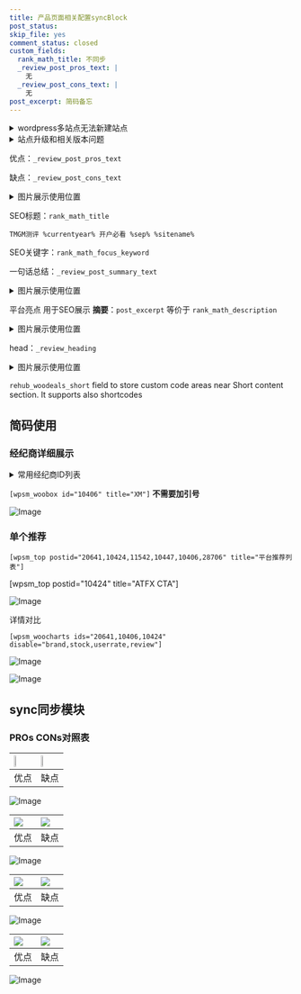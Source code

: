 ```yaml
---
title: 产品页面相关配置syncBlock
post_status: 
skip_file: yes
comment_status: closed
custom_fields:
  rank_math_title: 不同步
  _review_post_pros_text: |
    无
  _review_post_cons_text: |
    无
post_excerpt: 简码备忘
---
```

<details><summary>wordpress多站点无法新建站点</summary>

<li>和报错需要清理cookies一样的原因</li>
<li>wp-config.php里面<code>define( 'SUBDOMAIN_INSTALL', false );//子域名安装</code></li>
<li>新建子站点是用<code>define( 'SUBDOMAIN_INSTALL', true);//子域名安装</code> 完成以后，改成<code>false</code></li>
</details>

<details><summary>站点升级和相关版本问题</summary>

<p>wordpress：5.9.9
woocommerce：7.5.1
出现问题的地方：主题选项里面>><strong>Product layout >>compact style</strong></p>
<p>如何出现没有用过的字段 导致无法保存。先导出配置 然后进行修改，后面再次恢复即可。</p>
<p>出现部分字段无法显示时，需要返回默认布局后，对产品进行保存就好了。</p>
<p></p>
</details>

优点：`_review_post_pros_text`

缺点：`_review_post_cons_text`

<details><summary>图片展示使用位置</summary>

<img src="https://prod-files-secure.s3.us-west-2.amazonaws.com/39ed1227-6d7d-4570-be36-9ccd4a2c4241/f51d3d83-55d4-4bdf-9604-f37ec77ab556/Untitled.png?X-Amz-Algorithm=AWS4-HMAC-SHA256&X-Amz-Content-Sha256=UNSIGNED-PAYLOAD&X-Amz-Credential=ASIAZI2LB466SA4NGL27%2F20250327%2Fus-west-2%2Fs3%2Faws4_request&X-Amz-Date=20250327T165524Z&X-Amz-Expires=3600&X-Amz-Security-Token=IQoJb3JpZ2luX2VjEOD%2F%2F%2F%2F%2F%2F%2F%2F%2F%2FwEaCXVzLXdlc3QtMiJGMEQCIAhRMfvgN2om7XMwc7zpaWc%2Bjh9VxTUV9qLEUT%2BHDW71AiBUrtVFoWg2kKOvY6UfQMp5SWfBt7G%2FjX4Xr%2B0SHpHadir%2FAwhJEAAaDDYzNzQyMzE4MzgwNSIMBEyarq7BdL%2FO3yFSKtwDXrekPf3%2BoA3i1wKJeEN%2BtfCAyHBrX5rEh%2BI%2BJtbAsNKTlwFqg3rkWlxBHhzunhPaMLL9Rbb%2BFBZqeLCAzSRMr1YUnB4JJiPZbBtx4MzG4C1UTorqJTG7JSQhoOMTIEE3l1W73xhZn4fKvRZsVUmWTIyMhpJClcg0HKu3JPiUabl3ZICQPjW%2F%2BCAoRtznn2HvWvjrKjNfgHusHMhEEPZjH9W2HKZjK8VvVEQorqdrlrS8AXV8fpB4Vg0AIcC9wJG8IBid5ObenxySWcullfrUGGxFh%2FroYeoU232KSw8rX0WapDXsOr1j7YgGFcF2BYzHPU2HhesbAPQiE4t3taAJeWcWsjbQRleb2jqfxnU5wM0%2BVawi9UYReK35ntMQ19t8xxLWbYefPDtS0Jx1UYRUziUHfIFUPiz7RCaheHJROMANrax4XqAvXyWoj%2FdoCejeZcNdM2zWJiVpqzCQiPkhOaCVFKTEZ%2BOBHwiPV7kYInBEFV8FleDjiG74HMBO0pYSvKP3xECcn5cL1oVF23RLdlRe7Z8vchM8ftB5C2O2yLWw68866qSpAu77pPQsltMPfd4AUcL4%2BfIXpYKbWSzGWpRWY%2F99IEdh0nV83shECcNDxK5ZhHL6eTOOX1Ew0%2BiVvwY6pgEPf54oPbf5RitUHPYPTwcOdWRsZBgBnBPZUqXdbA87lgOKtBWGcWmLsrtnNUFIcaY7WltMumhetO9HZcbHe%2Fkzdo7oFjY0gR0r%2BhxEPGQUuRCGA5anlUTzd2NWbqARtlbV5ltUiXpKH1ZRbh6fX8%2F%2B2iZ%2FgIWiTqKIOtyf3dot2znTY3mPi4RQqcIQQ0dPsOlTnK1WCptARccB9fOvOI7L6f4VkHtF&X-Amz-Signature=7d7346fb524642d06eaf1ad104e1b11cc08ada321f8d5398f7439e082f2e5dff&X-Amz-SignedHeaders=host&x-id=GetObject" alt="Image">
</details>

SEO标题：`rank_math_title`

`TMGM测评 %currentyear% 开户必看 %sep% %sitename%`

SEO关键字：`rank_math_focus_keyword`

一句话总结：`_review_post_summary_text`

<details><summary>图片展示使用位置</summary>

<img src="https://prod-files-secure.s3.us-west-2.amazonaws.com/39ed1227-6d7d-4570-be36-9ccd4a2c4241/4b96a922-296c-4f4e-8630-d1c870cbce01/Untitled.png?X-Amz-Algorithm=AWS4-HMAC-SHA256&X-Amz-Content-Sha256=UNSIGNED-PAYLOAD&X-Amz-Credential=ASIAZI2LB4666MCSBAQC%2F20250327%2Fus-west-2%2Fs3%2Faws4_request&X-Amz-Date=20250327T165526Z&X-Amz-Expires=3600&X-Amz-Security-Token=IQoJb3JpZ2luX2VjEOD%2F%2F%2F%2F%2F%2F%2F%2F%2F%2FwEaCXVzLXdlc3QtMiJGMEQCIDrmtkkIy7bRFg7eznx893kk%2FEPOyG3bd46al1lAwDONAiAVulWorAeBSZf5FG1w9ETRzZm%2FxyGQ2WuAVJqkm0KvMCr%2FAwhJEAAaDDYzNzQyMzE4MzgwNSIMj3q7dwn4xUkQwAXZKtwDLPC%2BUE536EUWIAPwCTcPyeTuaJPvYq2Tsu7AgB9kKrVB%2F%2BPNs1gljrLcZFNobB8UNUzY7SWYZsfw1d9bjv4iLC1gScy5Ekye8z4DrjvZ%2BrEZarzHSeN9Oh%2BgB1HnVhqXJEStYAipmVz80lGKysaqdxViHs0mENskuKHA%2BmS%2BPttqO6er%2F6L4vyVG5MNVdA6o62QwTE3P3LrsAzYQl9Z0YiXZmotmHCRBZIWNUgHOKcu7A%2BM95FX6%2BWTEH%2Fl3Y8IVax2qItfEJC2xRZorKs27Y1f5foz2GKHNZO2EOmK5P84DDwQ2ip3ExcaFt6HR1DEK%2BmOrZLKyw0D6wUkDzf42AOMlveWTFhy2Ea%2Bh6%2FTYxucsb%2B9VljH0ysuX%2FgoivghpnN1f1hJgGWCY89jqsz0FtpX%2F2x0ytSvpfQNgMQg7ab9vCaSOU%2Bo6APVDNYMD1Nzay1J89ATm3zQERwh1F2teXXQB8X8ikEryRSt3Y%2F2GSCu5gt0asKdQzjjJmZP4XAP0Cs2Tv3AJX3DFfiFscAiMhqPGMYb22jeMoEIMYReEU4xhs%2FgIGi1aeUMm5Go3vpFiNb4m%2Bp2aEbHYmCRRSHhrbYcDAJyGSL2l3%2FKQO5PimYJUAf%2BAMBXAbPy%2BsI8wwemVvwY6pgFv8cp53b6nz4LN8cSyEcABer%2FgLJ9vjIX%2BGL4ZE8%2BGc%2FhUuYsvDBDSU%2FgOAdce8x4VtCWvStMgQ7upkedCFWq%2Fe7iIW6ah22SK%2FcfMsHJDQPCWkzW7Hbgy5hrZ0u0gurOgKFzLwuoIGlE9j7AckLR6bJMWhMfMbwMXZBOhcqjkxrQam9gJLXLhxEsB%2Bcmmx63CpiqeYLZIJx9j0q9VgU9kgK5g03XS&X-Amz-Signature=af741072514a448b7accdd39b916f74f50977c0a098765749080e9e53000f1e2&X-Amz-SignedHeaders=host&x-id=GetObject" alt="Image">
</details>

平台亮点 用于SEO展示 **摘要**：`post_excerpt`  等价于 `rank_math_description`

<details><summary>图片展示使用位置</summary>

<img src="https://prod-files-secure.s3.us-west-2.amazonaws.com/39ed1227-6d7d-4570-be36-9ccd4a2c4241/1ee11f63-b60a-4dfe-a7a7-d58ff23b5d88/Untitled.png?X-Amz-Algorithm=AWS4-HMAC-SHA256&X-Amz-Content-Sha256=UNSIGNED-PAYLOAD&X-Amz-Credential=ASIAZI2LB466TIPCB473%2F20250327%2Fus-west-2%2Fs3%2Faws4_request&X-Amz-Date=20250327T165528Z&X-Amz-Expires=3600&X-Amz-Security-Token=IQoJb3JpZ2luX2VjEOH%2F%2F%2F%2F%2F%2F%2F%2F%2F%2FwEaCXVzLXdlc3QtMiJHMEUCIQC9uaGLBMJ1TU%2BuOWGW%2Byl6%2B8tNKsbNQAY4Qk59IXHaTgIgTqv%2F75ZPBpGV3irP7r7kdxK6ULcmT%2FzYxunSBj4poSIq%2FwMIShAAGgw2Mzc0MjMxODM4MDUiDIGZsLPyBsS7PXbSFCrcAxv%2BYA1bBuGq7YrwjW%2BSSPLQAxQFwCaiy0yXikQjnRHquGM9u0NQ0t4sW%2BJ1m9K3%2BpukyJYLHVuWFNEceodBcHyV5Pr0cYvQGyYwQyb7PZYeNA0FWi1PZzCyoTPFKeWC5N%2BVmG%2FwLs%2Fc1UGuw9bysIqg189NP1emjtlj4DBIyDTUYHv0FxAvJEic9T8mDlJ82xJgwZFnJy03PEWmZNhiysLGQtdz8bMXXpB%2BXnjg%2B2qN25dIa4HYgUjmX1LT447dD3eIhwkfuNQftNzAE%2F7Tqr0YoMgYmOK7ARJrkcu9eIoFy7lwjg2dHsr%2Ft%2BvSX5fzyZXC7%2BamEnaKILmmbWibrdER5GHkaGmY0ZeGm4bFHWJJKPyd8jXJM7Swa1ujjoYwW0APvJoGVRBghTzq63pb%2Fey95HOVbaA7FBdGu5ar45urSAtW9qa1iEemWXuM93HAQQbufPNUuNq7M1cygoH7MrqUEfG%2B%2FFOjHrV089dv3P294WgNisgno3XkeR6X5YSJSYza49Bf2gxrU2RalFCUyTR4Nz6reGSJFgOCL%2BIXEhhGaDQv6zxJuXf7cAVIGH%2BbULZwz5jnaIKWR5vhoHP9PiQZfnafUbdIhrvOI0y%2FEN%2FfWafmH5rOhxE%2FRGaiMOuElr8GOqUBles7eN8K9d2kFSGE1icPkaYz%2BnSMhygTW2y28o%2Fsj%2FWGhO2FaHxytuRtkCCODlEnQjIczZuu8mV%2Bwgt4fz7zuYIiXSofNikAMAyT9VRnlNnMyMPyWCpHYJvANLgrcvBjXbn07U0I6razqEsZuhIDNhvtuKo5D%2BkSnQj%2F5e7Cu4KckLBhkTsBmzSUOnZ5BYLT%2BxkIYH%2F8Iub0NzOMgAjKL6BTqS2u&X-Amz-Signature=7927efc48b974c2c3c7ffe245ce44f17c1f4c40ad9ec7eff934d25e18b91330d&X-Amz-SignedHeaders=host&x-id=GetObject" alt="Image">
<img src="https://prod-files-secure.s3.us-west-2.amazonaws.com/39ed1227-6d7d-4570-be36-9ccd4a2c4241/ad4118b5-78d8-4fbe-801e-3b29b5d99c01/Untitled.png?X-Amz-Algorithm=AWS4-HMAC-SHA256&X-Amz-Content-Sha256=UNSIGNED-PAYLOAD&X-Amz-Credential=ASIAZI2LB466TIPCB473%2F20250327%2Fus-west-2%2Fs3%2Faws4_request&X-Amz-Date=20250327T165528Z&X-Amz-Expires=3600&X-Amz-Security-Token=IQoJb3JpZ2luX2VjEOH%2F%2F%2F%2F%2F%2F%2F%2F%2F%2FwEaCXVzLXdlc3QtMiJHMEUCIQC9uaGLBMJ1TU%2BuOWGW%2Byl6%2B8tNKsbNQAY4Qk59IXHaTgIgTqv%2F75ZPBpGV3irP7r7kdxK6ULcmT%2FzYxunSBj4poSIq%2FwMIShAAGgw2Mzc0MjMxODM4MDUiDIGZsLPyBsS7PXbSFCrcAxv%2BYA1bBuGq7YrwjW%2BSSPLQAxQFwCaiy0yXikQjnRHquGM9u0NQ0t4sW%2BJ1m9K3%2BpukyJYLHVuWFNEceodBcHyV5Pr0cYvQGyYwQyb7PZYeNA0FWi1PZzCyoTPFKeWC5N%2BVmG%2FwLs%2Fc1UGuw9bysIqg189NP1emjtlj4DBIyDTUYHv0FxAvJEic9T8mDlJ82xJgwZFnJy03PEWmZNhiysLGQtdz8bMXXpB%2BXnjg%2B2qN25dIa4HYgUjmX1LT447dD3eIhwkfuNQftNzAE%2F7Tqr0YoMgYmOK7ARJrkcu9eIoFy7lwjg2dHsr%2Ft%2BvSX5fzyZXC7%2BamEnaKILmmbWibrdER5GHkaGmY0ZeGm4bFHWJJKPyd8jXJM7Swa1ujjoYwW0APvJoGVRBghTzq63pb%2Fey95HOVbaA7FBdGu5ar45urSAtW9qa1iEemWXuM93HAQQbufPNUuNq7M1cygoH7MrqUEfG%2B%2FFOjHrV089dv3P294WgNisgno3XkeR6X5YSJSYza49Bf2gxrU2RalFCUyTR4Nz6reGSJFgOCL%2BIXEhhGaDQv6zxJuXf7cAVIGH%2BbULZwz5jnaIKWR5vhoHP9PiQZfnafUbdIhrvOI0y%2FEN%2FfWafmH5rOhxE%2FRGaiMOuElr8GOqUBles7eN8K9d2kFSGE1icPkaYz%2BnSMhygTW2y28o%2Fsj%2FWGhO2FaHxytuRtkCCODlEnQjIczZuu8mV%2Bwgt4fz7zuYIiXSofNikAMAyT9VRnlNnMyMPyWCpHYJvANLgrcvBjXbn07U0I6razqEsZuhIDNhvtuKo5D%2BkSnQj%2F5e7Cu4KckLBhkTsBmzSUOnZ5BYLT%2BxkIYH%2F8Iub0NzOMgAjKL6BTqS2u&X-Amz-Signature=7b9a311c58a68f682e8c1f13fad305a9e461565b6216655d2e7e583558756874&X-Amz-SignedHeaders=host&x-id=GetObject" alt="Image">
<img src="https://prod-files-secure.s3.us-west-2.amazonaws.com/39ed1227-6d7d-4570-be36-9ccd4a2c4241/a38cf7c9-a79c-4b64-9e94-13589fe0758b/Untitled.png?X-Amz-Algorithm=AWS4-HMAC-SHA256&X-Amz-Content-Sha256=UNSIGNED-PAYLOAD&X-Amz-Credential=ASIAZI2LB466TIPCB473%2F20250327%2Fus-west-2%2Fs3%2Faws4_request&X-Amz-Date=20250327T165528Z&X-Amz-Expires=3600&X-Amz-Security-Token=IQoJb3JpZ2luX2VjEOH%2F%2F%2F%2F%2F%2F%2F%2F%2F%2FwEaCXVzLXdlc3QtMiJHMEUCIQC9uaGLBMJ1TU%2BuOWGW%2Byl6%2B8tNKsbNQAY4Qk59IXHaTgIgTqv%2F75ZPBpGV3irP7r7kdxK6ULcmT%2FzYxunSBj4poSIq%2FwMIShAAGgw2Mzc0MjMxODM4MDUiDIGZsLPyBsS7PXbSFCrcAxv%2BYA1bBuGq7YrwjW%2BSSPLQAxQFwCaiy0yXikQjnRHquGM9u0NQ0t4sW%2BJ1m9K3%2BpukyJYLHVuWFNEceodBcHyV5Pr0cYvQGyYwQyb7PZYeNA0FWi1PZzCyoTPFKeWC5N%2BVmG%2FwLs%2Fc1UGuw9bysIqg189NP1emjtlj4DBIyDTUYHv0FxAvJEic9T8mDlJ82xJgwZFnJy03PEWmZNhiysLGQtdz8bMXXpB%2BXnjg%2B2qN25dIa4HYgUjmX1LT447dD3eIhwkfuNQftNzAE%2F7Tqr0YoMgYmOK7ARJrkcu9eIoFy7lwjg2dHsr%2Ft%2BvSX5fzyZXC7%2BamEnaKILmmbWibrdER5GHkaGmY0ZeGm4bFHWJJKPyd8jXJM7Swa1ujjoYwW0APvJoGVRBghTzq63pb%2Fey95HOVbaA7FBdGu5ar45urSAtW9qa1iEemWXuM93HAQQbufPNUuNq7M1cygoH7MrqUEfG%2B%2FFOjHrV089dv3P294WgNisgno3XkeR6X5YSJSYza49Bf2gxrU2RalFCUyTR4Nz6reGSJFgOCL%2BIXEhhGaDQv6zxJuXf7cAVIGH%2BbULZwz5jnaIKWR5vhoHP9PiQZfnafUbdIhrvOI0y%2FEN%2FfWafmH5rOhxE%2FRGaiMOuElr8GOqUBles7eN8K9d2kFSGE1icPkaYz%2BnSMhygTW2y28o%2Fsj%2FWGhO2FaHxytuRtkCCODlEnQjIczZuu8mV%2Bwgt4fz7zuYIiXSofNikAMAyT9VRnlNnMyMPyWCpHYJvANLgrcvBjXbn07U0I6razqEsZuhIDNhvtuKo5D%2BkSnQj%2F5e7Cu4KckLBhkTsBmzSUOnZ5BYLT%2BxkIYH%2F8Iub0NzOMgAjKL6BTqS2u&X-Amz-Signature=ef40cec9f915d086b5178b1c1381fedb3290bd2d4f05c25ef2b50d4084f4587a&X-Amz-SignedHeaders=host&x-id=GetObject" alt="Image">
<img src="https://prod-files-secure.s3.us-west-2.amazonaws.com/39ed1227-6d7d-4570-be36-9ccd4a2c4241/7da6fc1e-d2ac-42ae-8c75-cb5749aa18f6/Untitled.png?X-Amz-Algorithm=AWS4-HMAC-SHA256&X-Amz-Content-Sha256=UNSIGNED-PAYLOAD&X-Amz-Credential=ASIAZI2LB466TIPCB473%2F20250327%2Fus-west-2%2Fs3%2Faws4_request&X-Amz-Date=20250327T165528Z&X-Amz-Expires=3600&X-Amz-Security-Token=IQoJb3JpZ2luX2VjEOH%2F%2F%2F%2F%2F%2F%2F%2F%2F%2FwEaCXVzLXdlc3QtMiJHMEUCIQC9uaGLBMJ1TU%2BuOWGW%2Byl6%2B8tNKsbNQAY4Qk59IXHaTgIgTqv%2F75ZPBpGV3irP7r7kdxK6ULcmT%2FzYxunSBj4poSIq%2FwMIShAAGgw2Mzc0MjMxODM4MDUiDIGZsLPyBsS7PXbSFCrcAxv%2BYA1bBuGq7YrwjW%2BSSPLQAxQFwCaiy0yXikQjnRHquGM9u0NQ0t4sW%2BJ1m9K3%2BpukyJYLHVuWFNEceodBcHyV5Pr0cYvQGyYwQyb7PZYeNA0FWi1PZzCyoTPFKeWC5N%2BVmG%2FwLs%2Fc1UGuw9bysIqg189NP1emjtlj4DBIyDTUYHv0FxAvJEic9T8mDlJ82xJgwZFnJy03PEWmZNhiysLGQtdz8bMXXpB%2BXnjg%2B2qN25dIa4HYgUjmX1LT447dD3eIhwkfuNQftNzAE%2F7Tqr0YoMgYmOK7ARJrkcu9eIoFy7lwjg2dHsr%2Ft%2BvSX5fzyZXC7%2BamEnaKILmmbWibrdER5GHkaGmY0ZeGm4bFHWJJKPyd8jXJM7Swa1ujjoYwW0APvJoGVRBghTzq63pb%2Fey95HOVbaA7FBdGu5ar45urSAtW9qa1iEemWXuM93HAQQbufPNUuNq7M1cygoH7MrqUEfG%2B%2FFOjHrV089dv3P294WgNisgno3XkeR6X5YSJSYza49Bf2gxrU2RalFCUyTR4Nz6reGSJFgOCL%2BIXEhhGaDQv6zxJuXf7cAVIGH%2BbULZwz5jnaIKWR5vhoHP9PiQZfnafUbdIhrvOI0y%2FEN%2FfWafmH5rOhxE%2FRGaiMOuElr8GOqUBles7eN8K9d2kFSGE1icPkaYz%2BnSMhygTW2y28o%2Fsj%2FWGhO2FaHxytuRtkCCODlEnQjIczZuu8mV%2Bwgt4fz7zuYIiXSofNikAMAyT9VRnlNnMyMPyWCpHYJvANLgrcvBjXbn07U0I6razqEsZuhIDNhvtuKo5D%2BkSnQj%2F5e7Cu4KckLBhkTsBmzSUOnZ5BYLT%2BxkIYH%2F8Iub0NzOMgAjKL6BTqS2u&X-Amz-Signature=b62394c24f8a8b93f5f6f30044485b16fbd5af9d1b527799c403039475a255fb&X-Amz-SignedHeaders=host&x-id=GetObject" alt="Image">
<img src="https://prod-files-secure.s3.us-west-2.amazonaws.com/39ed1227-6d7d-4570-be36-9ccd4a2c4241/7e97f40a-eaee-47f5-b2f9-475f96808fa7/Untitled.png?X-Amz-Algorithm=AWS4-HMAC-SHA256&X-Amz-Content-Sha256=UNSIGNED-PAYLOAD&X-Amz-Credential=ASIAZI2LB466TIPCB473%2F20250327%2Fus-west-2%2Fs3%2Faws4_request&X-Amz-Date=20250327T165528Z&X-Amz-Expires=3600&X-Amz-Security-Token=IQoJb3JpZ2luX2VjEOH%2F%2F%2F%2F%2F%2F%2F%2F%2F%2FwEaCXVzLXdlc3QtMiJHMEUCIQC9uaGLBMJ1TU%2BuOWGW%2Byl6%2B8tNKsbNQAY4Qk59IXHaTgIgTqv%2F75ZPBpGV3irP7r7kdxK6ULcmT%2FzYxunSBj4poSIq%2FwMIShAAGgw2Mzc0MjMxODM4MDUiDIGZsLPyBsS7PXbSFCrcAxv%2BYA1bBuGq7YrwjW%2BSSPLQAxQFwCaiy0yXikQjnRHquGM9u0NQ0t4sW%2BJ1m9K3%2BpukyJYLHVuWFNEceodBcHyV5Pr0cYvQGyYwQyb7PZYeNA0FWi1PZzCyoTPFKeWC5N%2BVmG%2FwLs%2Fc1UGuw9bysIqg189NP1emjtlj4DBIyDTUYHv0FxAvJEic9T8mDlJ82xJgwZFnJy03PEWmZNhiysLGQtdz8bMXXpB%2BXnjg%2B2qN25dIa4HYgUjmX1LT447dD3eIhwkfuNQftNzAE%2F7Tqr0YoMgYmOK7ARJrkcu9eIoFy7lwjg2dHsr%2Ft%2BvSX5fzyZXC7%2BamEnaKILmmbWibrdER5GHkaGmY0ZeGm4bFHWJJKPyd8jXJM7Swa1ujjoYwW0APvJoGVRBghTzq63pb%2Fey95HOVbaA7FBdGu5ar45urSAtW9qa1iEemWXuM93HAQQbufPNUuNq7M1cygoH7MrqUEfG%2B%2FFOjHrV089dv3P294WgNisgno3XkeR6X5YSJSYza49Bf2gxrU2RalFCUyTR4Nz6reGSJFgOCL%2BIXEhhGaDQv6zxJuXf7cAVIGH%2BbULZwz5jnaIKWR5vhoHP9PiQZfnafUbdIhrvOI0y%2FEN%2FfWafmH5rOhxE%2FRGaiMOuElr8GOqUBles7eN8K9d2kFSGE1icPkaYz%2BnSMhygTW2y28o%2Fsj%2FWGhO2FaHxytuRtkCCODlEnQjIczZuu8mV%2Bwgt4fz7zuYIiXSofNikAMAyT9VRnlNnMyMPyWCpHYJvANLgrcvBjXbn07U0I6razqEsZuhIDNhvtuKo5D%2BkSnQj%2F5e7Cu4KckLBhkTsBmzSUOnZ5BYLT%2BxkIYH%2F8Iub0NzOMgAjKL6BTqS2u&X-Amz-Signature=c2308ee4ab3f5ce727dfef3a7b20896e13e324cf7d1aa1269225dcb100fad136&X-Amz-SignedHeaders=host&x-id=GetObject" alt="Image">
</details>

head：`_review_heading`

<details><summary>图片展示使用位置</summary>

<img src="https://prod-files-secure.s3.us-west-2.amazonaws.com/39ed1227-6d7d-4570-be36-9ccd4a2c4241/3a4650ad-9887-415c-889a-edd51fa54f27/Untitled.png?X-Amz-Algorithm=AWS4-HMAC-SHA256&X-Amz-Content-Sha256=UNSIGNED-PAYLOAD&X-Amz-Credential=ASIAZI2LB46656WEHCUU%2F20250327%2Fus-west-2%2Fs3%2Faws4_request&X-Amz-Date=20250327T165528Z&X-Amz-Expires=3600&X-Amz-Security-Token=IQoJb3JpZ2luX2VjEOH%2F%2F%2F%2F%2F%2F%2F%2F%2F%2FwEaCXVzLXdlc3QtMiJHMEUCIQC6Npfh91hGS4AnQ0kVL0yESkjOKCl77SoDr6i1jVlAaQIgCb98pvzws9Y8qICTb7Cd6eT64hWn5aNYeLTzw3omtWsq%2FwMIShAAGgw2Mzc0MjMxODM4MDUiDBQCTMOUgTpdannqgircA%2FhP5lPEP4fOFGddBHGsxRqXdkBIjS%2Br3Av%2Bs8PeHkeqf%2B9c8zJTnGE3NtMyC8VsGBh2VYqDiaEO9kMQcHso%2Bz%2FFAxu5oyukpG6hs4APAlJu5DGsntNP%2FXvVHriHG2JCi7EXNXNX6mf7rfRvf2Yh9a%2B0nu6xR1j5R%2Fyz2aIxHUphZeteurFk%2FVr47HjaAi3mcXlny0UIzfNmraZewh1hBIkbavWDO52WDRzfIgv18w9IJRbR1gz38OFEC9IOT3A61I7xXD3ztPltD%2FRHjZCKp15RakH1omxfAV4ELVqmr%2F6eelDPyx6fIPnbb7A%2BRBfM0tNxMbi%2FMLJ5Q1Wq4cYqmdg%2Bhy%2B44qZXmHR7380p%2FReoB1ho13s4ai0YtUyOnjcMyZOJc3LHdTOzQ1FuHH0tOxbvd2Un43Jc2bcioHXnZaEEBjvuocPvLSQERsAIY%2FXMPOpTkVImq0GBsQYNzVIxoswO33GLLnANEbOzWXe12snsvddfnH%2B8iUJpeNL2jm9PEdlS%2BwvpfYhUKLTLwey%2Fq2MH6AkbXniZtCJXI1a7tiFTkNgjPn%2B7uMpudLwZwpVkp8an48ZjdXzldry%2FHcQMn7vQZzIicFl00i8QVFbGShzVpiEejrHeJU7UTuwXMM%2BElr8GOqUB3MIF%2FavB3jUSEx1rEzRxyv9Et8osDQWXz%2FQuAHczfK9SzOANvwgzh1GK4YJiwE%2Fogs631iYyOqP8DAm%2B37iL5ZDnWBNkEpS2Dk2BuxMKbQP9%2F1grmTiPE%2BVcXmZUxbVCywWteaAsuDRnAKWrvInoXXNeoGz5%2BnMyBe6ZF%2ByizNSZqa4%2BVNbJWGFybYJxC0I6KAwyYg5PhOsVDNOjWIMhQVnKopjG&X-Amz-Signature=bab350c87b7123e1c9365ae1c5f21d11e08184e4bb85749a8069e676da1c62b9&X-Amz-SignedHeaders=host&x-id=GetObject" alt="Image">
</details>

`rehub_woodeals_short`	field to store custom code areas near Short content section. It supports also shortcodes



## 简码使用

### 经纪商详细展示

<details><summary>常用经纪商ID列表</summary>

<pre><code class="php">嘉盛 ===> 20641  [wpsm_woobox id="20641" title="嘉盛"]
易信easymarkets ===> 11542  [wpsm_woobox id="11542" title="易信easymarkets"]
ATFX外汇 ===> 10424  [wpsm_woobox id="10424" title="ATFX"]
XM ===> 10406  [wpsm_woobox id="10406" title="XM"]
TMGM ===> 29622  [wpsm_woobox id="29622" title="TMGM"]
HYCM ===> 10447  [wpsm_woobox id="10447" title="HYCM"]
fpmarkets澳福外汇 ===> 20639  [wpsm_woobox id="20639" title="fpmarkets澳福外汇"]</code></pre>
</details>

`[wpsm_woobox id="10406" title="XM"]` **不需要加引号**

![Image](https://prod-files-secure.s3.us-west-2.amazonaws.com/39ed1227-6d7d-4570-be36-9ccd4a2c4241/4f898f9d-0fa7-4e43-acd3-ac6bc7be575a/Untitled.png?X-Amz-Algorithm=AWS4-HMAC-SHA256&X-Amz-Content-Sha256=UNSIGNED-PAYLOAD&X-Amz-Credential=ASIAZI2LB4667CABPQJ3%2F20250327%2Fus-west-2%2Fs3%2Faws4_request&X-Amz-Date=20250327T165522Z&X-Amz-Expires=3600&X-Amz-Security-Token=IQoJb3JpZ2luX2VjEOD%2F%2F%2F%2F%2F%2F%2F%2F%2F%2FwEaCXVzLXdlc3QtMiJHMEUCIDM6HG1nwBIr3Utq%2BBb30WWz53jvIJF1TcA%2FHJIyhFOtAiEAhxAZ%2BmGujtytBcxB6RZQQBa9ssFtARLbg%2Bw4Hh19u9Qq%2FwMISRAAGgw2Mzc0MjMxODM4MDUiDOdlz9fQubJ4LmwQsircA9o9sNvmxeAURA7%2BSj%2FRyLMGHFqcLKBIL0a5h3yjcTwaT30aFeb19HmXfEFktw4v2h532bvMB0Bbrm%2FC3N9Vs5Kj3FLvJok9N1jkzOEM1J8yw1UW35dh3cqhed7WbamqZxqQ%2FiozBKnxm%2FQ%2B7Mo1BvsPanC%2BthgJRgy7Ha4nDcFikBIBwCXjewr51duySyoXII74nipnNbwkvTZGBJP193dxD7id3kYp0eivrlppOUXD%2Blu5cXXDfkYtBeWqHDvYxxEI3KEDunVD55ZpNk0v444uAoHD0g2GHZPRmrFt9EtvETHV7Ihyw%2FFcja6sJbe8jjCnqcR3XtDAjZzgjgPqhbqNpGYPVGOfo4yrppU6U%2FVh2fHiVCWQ06Xh8qYIYrVV38UZ9jzVFEF%2F1oMfeZXrei%2FQru%2F%2BPJadx0IrQZbs9K9cq6w%2BXpzeHJB3HUr4Y14mFY5YTOwJ9J%2FlXyuuA5HR%2Fiya%2B5Vb4v5b0f8TYs%2B8FFNe7e0Hc6NUu1ktVLpwORxxPFH3M2xzr%2FNE47UaOfhGac8IR6S%2B%2Bd8dUZonwJTJmu2Kbwl37ufhVAukUeS0fQR7tkr%2FgRpuzeceOeBSxZqCKVN%2F4lNX%2FJi8ytOH8w9itKVl4eey0lcdVQ6yYjWIMK7plb8GOqUBQNm1MeGzTuI6pRkLlJ2b5JueIdXaCKU7Qd0iWImcvBjHmjvfjywsBaLXvFAQwk0LlZWi40NJ%2FFmRkWsfgf4lGCO3ltZdHCWfmAbmmYYd2geWtr9ARt%2Fgc017wQ6%2B%2BS2e5jfs7iJ8%2F7gBpMFxe3BHtP%2FmjLs86GtR0Y%2FK6M9jTjthUK2z6%2BF2n828EcMMU3ZtsLyHd6jsKKbsJZsu9rfW6M9yMTDv&X-Amz-Signature=b766e8eca6b7844b693b518c8a19e11dfc6b4caafebaa2c0be6ab79643031c73&X-Amz-SignedHeaders=host&x-id=GetObject)

### 单个推荐
`[wpsm_top postid="20641,10424,11542,10447,10406,28706" title="平台推荐列表"]`

[wpsm_top postid="10424" title="ATFX CTA"]

![Image](https://prod-files-secure.s3.us-west-2.amazonaws.com/39ed1227-6d7d-4570-be36-9ccd4a2c4241/5ac620dc-51a8-48b6-b55d-91f47299193c/Untitled.png?X-Amz-Algorithm=AWS4-HMAC-SHA256&X-Amz-Content-Sha256=UNSIGNED-PAYLOAD&X-Amz-Credential=ASIAZI2LB4667CABPQJ3%2F20250327%2Fus-west-2%2Fs3%2Faws4_request&X-Amz-Date=20250327T165522Z&X-Amz-Expires=3600&X-Amz-Security-Token=IQoJb3JpZ2luX2VjEOD%2F%2F%2F%2F%2F%2F%2F%2F%2F%2FwEaCXVzLXdlc3QtMiJHMEUCIDM6HG1nwBIr3Utq%2BBb30WWz53jvIJF1TcA%2FHJIyhFOtAiEAhxAZ%2BmGujtytBcxB6RZQQBa9ssFtARLbg%2Bw4Hh19u9Qq%2FwMISRAAGgw2Mzc0MjMxODM4MDUiDOdlz9fQubJ4LmwQsircA9o9sNvmxeAURA7%2BSj%2FRyLMGHFqcLKBIL0a5h3yjcTwaT30aFeb19HmXfEFktw4v2h532bvMB0Bbrm%2FC3N9Vs5Kj3FLvJok9N1jkzOEM1J8yw1UW35dh3cqhed7WbamqZxqQ%2FiozBKnxm%2FQ%2B7Mo1BvsPanC%2BthgJRgy7Ha4nDcFikBIBwCXjewr51duySyoXII74nipnNbwkvTZGBJP193dxD7id3kYp0eivrlppOUXD%2Blu5cXXDfkYtBeWqHDvYxxEI3KEDunVD55ZpNk0v444uAoHD0g2GHZPRmrFt9EtvETHV7Ihyw%2FFcja6sJbe8jjCnqcR3XtDAjZzgjgPqhbqNpGYPVGOfo4yrppU6U%2FVh2fHiVCWQ06Xh8qYIYrVV38UZ9jzVFEF%2F1oMfeZXrei%2FQru%2F%2BPJadx0IrQZbs9K9cq6w%2BXpzeHJB3HUr4Y14mFY5YTOwJ9J%2FlXyuuA5HR%2Fiya%2B5Vb4v5b0f8TYs%2B8FFNe7e0Hc6NUu1ktVLpwORxxPFH3M2xzr%2FNE47UaOfhGac8IR6S%2B%2Bd8dUZonwJTJmu2Kbwl37ufhVAukUeS0fQR7tkr%2FgRpuzeceOeBSxZqCKVN%2F4lNX%2FJi8ytOH8w9itKVl4eey0lcdVQ6yYjWIMK7plb8GOqUBQNm1MeGzTuI6pRkLlJ2b5JueIdXaCKU7Qd0iWImcvBjHmjvfjywsBaLXvFAQwk0LlZWi40NJ%2FFmRkWsfgf4lGCO3ltZdHCWfmAbmmYYd2geWtr9ARt%2Fgc017wQ6%2B%2BS2e5jfs7iJ8%2F7gBpMFxe3BHtP%2FmjLs86GtR0Y%2FK6M9jTjthUK2z6%2BF2n828EcMMU3ZtsLyHd6jsKKbsJZsu9rfW6M9yMTDv&X-Amz-Signature=5eafa01a59f970490112a99fbcdef8bdbcc8f91628cf50db29eb095e1d90c56b&X-Amz-SignedHeaders=host&x-id=GetObject)

详情对比

`[wpsm_woocharts ids="20641,10406,10424" disable="brand,stock,userrate,review"]`

![Image](https://prod-files-secure.s3.us-west-2.amazonaws.com/39ed1227-6d7d-4570-be36-9ccd4a2c4241/bf3ba45f-b9f3-4295-8aef-b4a495fd25f4/Untitled.png?X-Amz-Algorithm=AWS4-HMAC-SHA256&X-Amz-Content-Sha256=UNSIGNED-PAYLOAD&X-Amz-Credential=ASIAZI2LB4667CABPQJ3%2F20250327%2Fus-west-2%2Fs3%2Faws4_request&X-Amz-Date=20250327T165522Z&X-Amz-Expires=3600&X-Amz-Security-Token=IQoJb3JpZ2luX2VjEOD%2F%2F%2F%2F%2F%2F%2F%2F%2F%2FwEaCXVzLXdlc3QtMiJHMEUCIDM6HG1nwBIr3Utq%2BBb30WWz53jvIJF1TcA%2FHJIyhFOtAiEAhxAZ%2BmGujtytBcxB6RZQQBa9ssFtARLbg%2Bw4Hh19u9Qq%2FwMISRAAGgw2Mzc0MjMxODM4MDUiDOdlz9fQubJ4LmwQsircA9o9sNvmxeAURA7%2BSj%2FRyLMGHFqcLKBIL0a5h3yjcTwaT30aFeb19HmXfEFktw4v2h532bvMB0Bbrm%2FC3N9Vs5Kj3FLvJok9N1jkzOEM1J8yw1UW35dh3cqhed7WbamqZxqQ%2FiozBKnxm%2FQ%2B7Mo1BvsPanC%2BthgJRgy7Ha4nDcFikBIBwCXjewr51duySyoXII74nipnNbwkvTZGBJP193dxD7id3kYp0eivrlppOUXD%2Blu5cXXDfkYtBeWqHDvYxxEI3KEDunVD55ZpNk0v444uAoHD0g2GHZPRmrFt9EtvETHV7Ihyw%2FFcja6sJbe8jjCnqcR3XtDAjZzgjgPqhbqNpGYPVGOfo4yrppU6U%2FVh2fHiVCWQ06Xh8qYIYrVV38UZ9jzVFEF%2F1oMfeZXrei%2FQru%2F%2BPJadx0IrQZbs9K9cq6w%2BXpzeHJB3HUr4Y14mFY5YTOwJ9J%2FlXyuuA5HR%2Fiya%2B5Vb4v5b0f8TYs%2B8FFNe7e0Hc6NUu1ktVLpwORxxPFH3M2xzr%2FNE47UaOfhGac8IR6S%2B%2Bd8dUZonwJTJmu2Kbwl37ufhVAukUeS0fQR7tkr%2FgRpuzeceOeBSxZqCKVN%2F4lNX%2FJi8ytOH8w9itKVl4eey0lcdVQ6yYjWIMK7plb8GOqUBQNm1MeGzTuI6pRkLlJ2b5JueIdXaCKU7Qd0iWImcvBjHmjvfjywsBaLXvFAQwk0LlZWi40NJ%2FFmRkWsfgf4lGCO3ltZdHCWfmAbmmYYd2geWtr9ARt%2Fgc017wQ6%2B%2BS2e5jfs7iJ8%2F7gBpMFxe3BHtP%2FmjLs86GtR0Y%2FK6M9jTjthUK2z6%2BF2n828EcMMU3ZtsLyHd6jsKKbsJZsu9rfW6M9yMTDv&X-Amz-Signature=6d3730b6a348c1effaf13329194b38ff906b9d9c0fce0fef7f65a244cc232a6e&X-Amz-SignedHeaders=host&x-id=GetObject)

![Image](https://prod-files-secure.s3.us-west-2.amazonaws.com/39ed1227-6d7d-4570-be36-9ccd4a2c4241/30bc56ef-f383-4b48-9768-2ebc9e436ec0/Untitled.png?X-Amz-Algorithm=AWS4-HMAC-SHA256&X-Amz-Content-Sha256=UNSIGNED-PAYLOAD&X-Amz-Credential=ASIAZI2LB4667CABPQJ3%2F20250327%2Fus-west-2%2Fs3%2Faws4_request&X-Amz-Date=20250327T165522Z&X-Amz-Expires=3600&X-Amz-Security-Token=IQoJb3JpZ2luX2VjEOD%2F%2F%2F%2F%2F%2F%2F%2F%2F%2FwEaCXVzLXdlc3QtMiJHMEUCIDM6HG1nwBIr3Utq%2BBb30WWz53jvIJF1TcA%2FHJIyhFOtAiEAhxAZ%2BmGujtytBcxB6RZQQBa9ssFtARLbg%2Bw4Hh19u9Qq%2FwMISRAAGgw2Mzc0MjMxODM4MDUiDOdlz9fQubJ4LmwQsircA9o9sNvmxeAURA7%2BSj%2FRyLMGHFqcLKBIL0a5h3yjcTwaT30aFeb19HmXfEFktw4v2h532bvMB0Bbrm%2FC3N9Vs5Kj3FLvJok9N1jkzOEM1J8yw1UW35dh3cqhed7WbamqZxqQ%2FiozBKnxm%2FQ%2B7Mo1BvsPanC%2BthgJRgy7Ha4nDcFikBIBwCXjewr51duySyoXII74nipnNbwkvTZGBJP193dxD7id3kYp0eivrlppOUXD%2Blu5cXXDfkYtBeWqHDvYxxEI3KEDunVD55ZpNk0v444uAoHD0g2GHZPRmrFt9EtvETHV7Ihyw%2FFcja6sJbe8jjCnqcR3XtDAjZzgjgPqhbqNpGYPVGOfo4yrppU6U%2FVh2fHiVCWQ06Xh8qYIYrVV38UZ9jzVFEF%2F1oMfeZXrei%2FQru%2F%2BPJadx0IrQZbs9K9cq6w%2BXpzeHJB3HUr4Y14mFY5YTOwJ9J%2FlXyuuA5HR%2Fiya%2B5Vb4v5b0f8TYs%2B8FFNe7e0Hc6NUu1ktVLpwORxxPFH3M2xzr%2FNE47UaOfhGac8IR6S%2B%2Bd8dUZonwJTJmu2Kbwl37ufhVAukUeS0fQR7tkr%2FgRpuzeceOeBSxZqCKVN%2F4lNX%2FJi8ytOH8w9itKVl4eey0lcdVQ6yYjWIMK7plb8GOqUBQNm1MeGzTuI6pRkLlJ2b5JueIdXaCKU7Qd0iWImcvBjHmjvfjywsBaLXvFAQwk0LlZWi40NJ%2FFmRkWsfgf4lGCO3ltZdHCWfmAbmmYYd2geWtr9ARt%2Fgc017wQ6%2B%2BS2e5jfs7iJ8%2F7gBpMFxe3BHtP%2FmjLs86GtR0Y%2FK6M9jTjthUK2z6%2BF2n828EcMMU3ZtsLyHd6jsKKbsJZsu9rfW6M9yMTDv&X-Amz-Signature=c50529e153d6a31eab6dd19542f32dc670975fe4f77f592be9b7a5098c631d55&X-Amz-SignedHeaders=host&x-id=GetObject)

## sync同步模块

### PROs CONs对照表

| <img src="https://cdn.ifttt.fun/gh/jarlin8/OSS@main/icons/customize/pros.svg" height="auto" width="37.3%"> | <img src="https://cdn.ifttt.fun/gh/jarlin8/OSS@main/icons/customize/cons.svg" height="auto" width="28.8%"> |
| :--- | :--- |
| 优点 | 缺点 |

![Image](https://prod-files-secure.s3.us-west-2.amazonaws.com/39ed1227-6d7d-4570-be36-9ccd4a2c4241/8742b755-dfb5-4004-9a5f-d6e561664bd8/Untitled.png?X-Amz-Algorithm=AWS4-HMAC-SHA256&X-Amz-Content-Sha256=UNSIGNED-PAYLOAD&X-Amz-Credential=ASIAZI2LB4667CABPQJ3%2F20250327%2Fus-west-2%2Fs3%2Faws4_request&X-Amz-Date=20250327T165522Z&X-Amz-Expires=3600&X-Amz-Security-Token=IQoJb3JpZ2luX2VjEOD%2F%2F%2F%2F%2F%2F%2F%2F%2F%2FwEaCXVzLXdlc3QtMiJHMEUCIDM6HG1nwBIr3Utq%2BBb30WWz53jvIJF1TcA%2FHJIyhFOtAiEAhxAZ%2BmGujtytBcxB6RZQQBa9ssFtARLbg%2Bw4Hh19u9Qq%2FwMISRAAGgw2Mzc0MjMxODM4MDUiDOdlz9fQubJ4LmwQsircA9o9sNvmxeAURA7%2BSj%2FRyLMGHFqcLKBIL0a5h3yjcTwaT30aFeb19HmXfEFktw4v2h532bvMB0Bbrm%2FC3N9Vs5Kj3FLvJok9N1jkzOEM1J8yw1UW35dh3cqhed7WbamqZxqQ%2FiozBKnxm%2FQ%2B7Mo1BvsPanC%2BthgJRgy7Ha4nDcFikBIBwCXjewr51duySyoXII74nipnNbwkvTZGBJP193dxD7id3kYp0eivrlppOUXD%2Blu5cXXDfkYtBeWqHDvYxxEI3KEDunVD55ZpNk0v444uAoHD0g2GHZPRmrFt9EtvETHV7Ihyw%2FFcja6sJbe8jjCnqcR3XtDAjZzgjgPqhbqNpGYPVGOfo4yrppU6U%2FVh2fHiVCWQ06Xh8qYIYrVV38UZ9jzVFEF%2F1oMfeZXrei%2FQru%2F%2BPJadx0IrQZbs9K9cq6w%2BXpzeHJB3HUr4Y14mFY5YTOwJ9J%2FlXyuuA5HR%2Fiya%2B5Vb4v5b0f8TYs%2B8FFNe7e0Hc6NUu1ktVLpwORxxPFH3M2xzr%2FNE47UaOfhGac8IR6S%2B%2Bd8dUZonwJTJmu2Kbwl37ufhVAukUeS0fQR7tkr%2FgRpuzeceOeBSxZqCKVN%2F4lNX%2FJi8ytOH8w9itKVl4eey0lcdVQ6yYjWIMK7plb8GOqUBQNm1MeGzTuI6pRkLlJ2b5JueIdXaCKU7Qd0iWImcvBjHmjvfjywsBaLXvFAQwk0LlZWi40NJ%2FFmRkWsfgf4lGCO3ltZdHCWfmAbmmYYd2geWtr9ARt%2Fgc017wQ6%2B%2BS2e5jfs7iJ8%2F7gBpMFxe3BHtP%2FmjLs86GtR0Y%2FK6M9jTjthUK2z6%2BF2n828EcMMU3ZtsLyHd6jsKKbsJZsu9rfW6M9yMTDv&X-Amz-Signature=9ab30cbd36287ec18599efe1f1c8573f7e13f7e5f16f9d317c0f633013a830c8&X-Amz-SignedHeaders=host&x-id=GetObject)

| <img src="https://cdn.ifttt.fun/gh/jarlin8/OSS@main/icons/customize/pros1.svg" height="auto"> | <img src="https://cdn.ifttt.fun/gh/jarlin8/OSS@main/icons/customize/cons1.svg" height="auto"> |
| :--- | :--- |
| 优点 | 缺点 |

![Image](https://prod-files-secure.s3.us-west-2.amazonaws.com/39ed1227-6d7d-4570-be36-9ccd4a2c4241/806358f8-c9c4-4e17-bb35-c6c76a5397a5/Untitled.png?X-Amz-Algorithm=AWS4-HMAC-SHA256&X-Amz-Content-Sha256=UNSIGNED-PAYLOAD&X-Amz-Credential=ASIAZI2LB4667CABPQJ3%2F20250327%2Fus-west-2%2Fs3%2Faws4_request&X-Amz-Date=20250327T165522Z&X-Amz-Expires=3600&X-Amz-Security-Token=IQoJb3JpZ2luX2VjEOD%2F%2F%2F%2F%2F%2F%2F%2F%2F%2FwEaCXVzLXdlc3QtMiJHMEUCIDM6HG1nwBIr3Utq%2BBb30WWz53jvIJF1TcA%2FHJIyhFOtAiEAhxAZ%2BmGujtytBcxB6RZQQBa9ssFtARLbg%2Bw4Hh19u9Qq%2FwMISRAAGgw2Mzc0MjMxODM4MDUiDOdlz9fQubJ4LmwQsircA9o9sNvmxeAURA7%2BSj%2FRyLMGHFqcLKBIL0a5h3yjcTwaT30aFeb19HmXfEFktw4v2h532bvMB0Bbrm%2FC3N9Vs5Kj3FLvJok9N1jkzOEM1J8yw1UW35dh3cqhed7WbamqZxqQ%2FiozBKnxm%2FQ%2B7Mo1BvsPanC%2BthgJRgy7Ha4nDcFikBIBwCXjewr51duySyoXII74nipnNbwkvTZGBJP193dxD7id3kYp0eivrlppOUXD%2Blu5cXXDfkYtBeWqHDvYxxEI3KEDunVD55ZpNk0v444uAoHD0g2GHZPRmrFt9EtvETHV7Ihyw%2FFcja6sJbe8jjCnqcR3XtDAjZzgjgPqhbqNpGYPVGOfo4yrppU6U%2FVh2fHiVCWQ06Xh8qYIYrVV38UZ9jzVFEF%2F1oMfeZXrei%2FQru%2F%2BPJadx0IrQZbs9K9cq6w%2BXpzeHJB3HUr4Y14mFY5YTOwJ9J%2FlXyuuA5HR%2Fiya%2B5Vb4v5b0f8TYs%2B8FFNe7e0Hc6NUu1ktVLpwORxxPFH3M2xzr%2FNE47UaOfhGac8IR6S%2B%2Bd8dUZonwJTJmu2Kbwl37ufhVAukUeS0fQR7tkr%2FgRpuzeceOeBSxZqCKVN%2F4lNX%2FJi8ytOH8w9itKVl4eey0lcdVQ6yYjWIMK7plb8GOqUBQNm1MeGzTuI6pRkLlJ2b5JueIdXaCKU7Qd0iWImcvBjHmjvfjywsBaLXvFAQwk0LlZWi40NJ%2FFmRkWsfgf4lGCO3ltZdHCWfmAbmmYYd2geWtr9ARt%2Fgc017wQ6%2B%2BS2e5jfs7iJ8%2F7gBpMFxe3BHtP%2FmjLs86GtR0Y%2FK6M9jTjthUK2z6%2BF2n828EcMMU3ZtsLyHd6jsKKbsJZsu9rfW6M9yMTDv&X-Amz-Signature=dc6c54ec3284b63d214329c8b49717e5b40e54bc0aee653e210a8b3d62d0455a&X-Amz-SignedHeaders=host&x-id=GetObject)

| <img src="https://cdn.ifttt.fun/gh/jarlin8/OSS@main/icons/customize/pros2.svg" height="auto"> | <img src="https://cdn.ifttt.fun/gh/jarlin8/OSS@main/icons/customize/cons2.svg" height="auto"> |
| :--- | :--- |
| 优点 | 缺点 |

![Image](https://prod-files-secure.s3.us-west-2.amazonaws.com/39ed1227-6d7d-4570-be36-9ccd4a2c4241/a9245ec9-70dd-4005-b534-0d54315fc5f3/Untitled.png?X-Amz-Algorithm=AWS4-HMAC-SHA256&X-Amz-Content-Sha256=UNSIGNED-PAYLOAD&X-Amz-Credential=ASIAZI2LB4667CABPQJ3%2F20250327%2Fus-west-2%2Fs3%2Faws4_request&X-Amz-Date=20250327T165522Z&X-Amz-Expires=3600&X-Amz-Security-Token=IQoJb3JpZ2luX2VjEOD%2F%2F%2F%2F%2F%2F%2F%2F%2F%2FwEaCXVzLXdlc3QtMiJHMEUCIDM6HG1nwBIr3Utq%2BBb30WWz53jvIJF1TcA%2FHJIyhFOtAiEAhxAZ%2BmGujtytBcxB6RZQQBa9ssFtARLbg%2Bw4Hh19u9Qq%2FwMISRAAGgw2Mzc0MjMxODM4MDUiDOdlz9fQubJ4LmwQsircA9o9sNvmxeAURA7%2BSj%2FRyLMGHFqcLKBIL0a5h3yjcTwaT30aFeb19HmXfEFktw4v2h532bvMB0Bbrm%2FC3N9Vs5Kj3FLvJok9N1jkzOEM1J8yw1UW35dh3cqhed7WbamqZxqQ%2FiozBKnxm%2FQ%2B7Mo1BvsPanC%2BthgJRgy7Ha4nDcFikBIBwCXjewr51duySyoXII74nipnNbwkvTZGBJP193dxD7id3kYp0eivrlppOUXD%2Blu5cXXDfkYtBeWqHDvYxxEI3KEDunVD55ZpNk0v444uAoHD0g2GHZPRmrFt9EtvETHV7Ihyw%2FFcja6sJbe8jjCnqcR3XtDAjZzgjgPqhbqNpGYPVGOfo4yrppU6U%2FVh2fHiVCWQ06Xh8qYIYrVV38UZ9jzVFEF%2F1oMfeZXrei%2FQru%2F%2BPJadx0IrQZbs9K9cq6w%2BXpzeHJB3HUr4Y14mFY5YTOwJ9J%2FlXyuuA5HR%2Fiya%2B5Vb4v5b0f8TYs%2B8FFNe7e0Hc6NUu1ktVLpwORxxPFH3M2xzr%2FNE47UaOfhGac8IR6S%2B%2Bd8dUZonwJTJmu2Kbwl37ufhVAukUeS0fQR7tkr%2FgRpuzeceOeBSxZqCKVN%2F4lNX%2FJi8ytOH8w9itKVl4eey0lcdVQ6yYjWIMK7plb8GOqUBQNm1MeGzTuI6pRkLlJ2b5JueIdXaCKU7Qd0iWImcvBjHmjvfjywsBaLXvFAQwk0LlZWi40NJ%2FFmRkWsfgf4lGCO3ltZdHCWfmAbmmYYd2geWtr9ARt%2Fgc017wQ6%2B%2BS2e5jfs7iJ8%2F7gBpMFxe3BHtP%2FmjLs86GtR0Y%2FK6M9jTjthUK2z6%2BF2n828EcMMU3ZtsLyHd6jsKKbsJZsu9rfW6M9yMTDv&X-Amz-Signature=f1e1eea20b50462a50b294e58f3adfa38f67e2c23171f92e33fa05fe21240c7a&X-Amz-SignedHeaders=host&x-id=GetObject)

| <img src="https://cdn.ifttt.fun/gh/jarlin8/OSS@main/icons/customize/pros3.svg" height="auto"> | <img src="https://cdn.ifttt.fun/gh/jarlin8/OSS@main/icons/customize/cons3.svg" height="auto"> |
| :--- | :--- |
| 优点 | 缺点 |

![Image](https://prod-files-secure.s3.us-west-2.amazonaws.com/39ed1227-6d7d-4570-be36-9ccd4a2c4241/e1e580a2-2e5c-4780-9ff4-19c318fc2284/Untitled.png?X-Amz-Algorithm=AWS4-HMAC-SHA256&X-Amz-Content-Sha256=UNSIGNED-PAYLOAD&X-Amz-Credential=ASIAZI2LB4667CABPQJ3%2F20250327%2Fus-west-2%2Fs3%2Faws4_request&X-Amz-Date=20250327T165522Z&X-Amz-Expires=3600&X-Amz-Security-Token=IQoJb3JpZ2luX2VjEOD%2F%2F%2F%2F%2F%2F%2F%2F%2F%2FwEaCXVzLXdlc3QtMiJHMEUCIDM6HG1nwBIr3Utq%2BBb30WWz53jvIJF1TcA%2FHJIyhFOtAiEAhxAZ%2BmGujtytBcxB6RZQQBa9ssFtARLbg%2Bw4Hh19u9Qq%2FwMISRAAGgw2Mzc0MjMxODM4MDUiDOdlz9fQubJ4LmwQsircA9o9sNvmxeAURA7%2BSj%2FRyLMGHFqcLKBIL0a5h3yjcTwaT30aFeb19HmXfEFktw4v2h532bvMB0Bbrm%2FC3N9Vs5Kj3FLvJok9N1jkzOEM1J8yw1UW35dh3cqhed7WbamqZxqQ%2FiozBKnxm%2FQ%2B7Mo1BvsPanC%2BthgJRgy7Ha4nDcFikBIBwCXjewr51duySyoXII74nipnNbwkvTZGBJP193dxD7id3kYp0eivrlppOUXD%2Blu5cXXDfkYtBeWqHDvYxxEI3KEDunVD55ZpNk0v444uAoHD0g2GHZPRmrFt9EtvETHV7Ihyw%2FFcja6sJbe8jjCnqcR3XtDAjZzgjgPqhbqNpGYPVGOfo4yrppU6U%2FVh2fHiVCWQ06Xh8qYIYrVV38UZ9jzVFEF%2F1oMfeZXrei%2FQru%2F%2BPJadx0IrQZbs9K9cq6w%2BXpzeHJB3HUr4Y14mFY5YTOwJ9J%2FlXyuuA5HR%2Fiya%2B5Vb4v5b0f8TYs%2B8FFNe7e0Hc6NUu1ktVLpwORxxPFH3M2xzr%2FNE47UaOfhGac8IR6S%2B%2Bd8dUZonwJTJmu2Kbwl37ufhVAukUeS0fQR7tkr%2FgRpuzeceOeBSxZqCKVN%2F4lNX%2FJi8ytOH8w9itKVl4eey0lcdVQ6yYjWIMK7plb8GOqUBQNm1MeGzTuI6pRkLlJ2b5JueIdXaCKU7Qd0iWImcvBjHmjvfjywsBaLXvFAQwk0LlZWi40NJ%2FFmRkWsfgf4lGCO3ltZdHCWfmAbmmYYd2geWtr9ARt%2Fgc017wQ6%2B%2BS2e5jfs7iJ8%2F7gBpMFxe3BHtP%2FmjLs86GtR0Y%2FK6M9jTjthUK2z6%2BF2n828EcMMU3ZtsLyHd6jsKKbsJZsu9rfW6M9yMTDv&X-Amz-Signature=680891f27e25665468b30dfbb0d4794d4f829d799586928a28be170cb59b3ec2&X-Amz-SignedHeaders=host&x-id=GetObject)